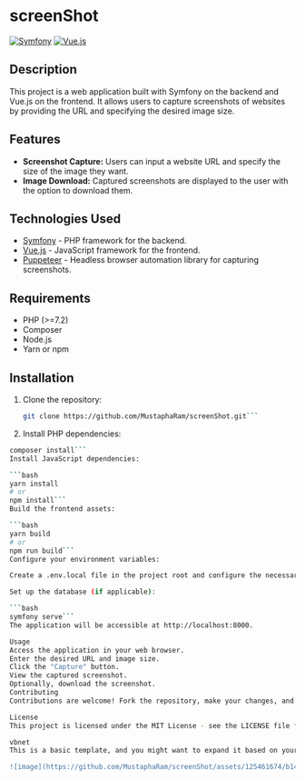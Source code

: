 # screenShot

[![Symfony](https://img.shields.io/badge/Symfony-%5E4.4-blueviolet)](https://symfony.com/)
[![Vue.js](https://img.shields.io/badge/Vue.js-%5E3.0-brightgreen)](https://vuejs.org/)

## Description

This project is a web application built with Symfony on the backend and Vue.js on the frontend. 
It allows users to capture screenshots of websites by providing the URL and specifying the desired image size.

## Features

- **Screenshot Capture:** Users can input a website URL and specify the size of the image they want.
- **Image Download:** Captured screenshots are displayed to the user with the option to download them.

## Technologies Used

- [Symfony](https://symfony.com/) - PHP framework for the backend.
- [Vue.js](https://vuejs.org/) - JavaScript framework for the frontend.
- [Puppeteer](https://github.com/puppeteer/puppeteer) - Headless browser automation library for capturing screenshots.

## Requirements

- PHP (>=7.2)
- Composer
- Node.js
- Yarn or npm

## Installation

1. Clone the repository:

   ```bash
   git clone https://github.com/MustaphaRam/screenShot.git```

  2. Install PHP dependencies:

  ```bash
  composer install```
  Install JavaScript dependencies:

  ```bash
  yarn install
  # or 
  npm install```
Build the frontend assets:

```bash
yarn build
# or 
npm run build```
Configure your environment variables:

Create a .env.local file in the project root and configure the necessary variables, including database settings, if applicable.

Set up the database (if applicable):

```bash
symfony serve```
The application will be accessible at http://localhost:8000.

Usage
Access the application in your web browser.
Enter the desired URL and image size.
Click the "Capture" button.
View the captured screenshot.
Optionally, download the screenshot.
Contributing
Contributions are welcome! Fork the repository, make your changes, and submit a pull request.

License
This project is licensed under the MIT License - see the LICENSE file for details.

vbnet
This is a basic template, and you might want to expand it based on your project's specific str

![image](https://github.com/MustaphaRam/screenShot/assets/125461674/b14cb4cc-10f2-4c40-b0e8-1134a94163a1)
